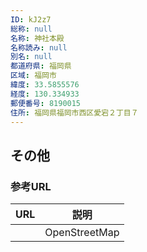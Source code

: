 ```yaml
---
ID: kJ2z7
総称: null
名称: 神社本殿
名称読み: null
別名: null
都道府県: 福岡県
区域: 福岡市
緯度: 33.5855576
経度: 130.334933
郵便番号: 8190015
住所: 福岡県福岡市西区愛宕２丁目７
---
```


## その他

### 参考URL

| URL | 説明          |
| --- | ------------- |
|     | OpenStreetMap |
